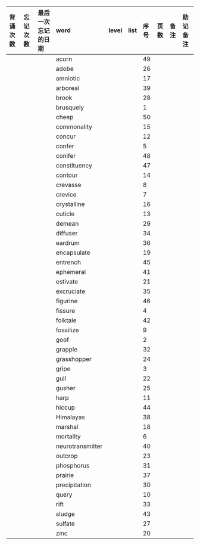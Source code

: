 |背诵次数|忘记次数|最后一次忘记的日期|word|level|list|序号|页数|备注|助记备注|
|:--|:--|:--|:--|:--|:--|:--|:--|:--|:--|
||||acorn|||49||||
||||adobe|||26||||
||||amniotic|||17||||
||||arboreal|||39||||
||||brook|||28||||
||||brusquely|||1||||
||||cheep|||50||||
||||commonality|||15||||
||||concur|||12||||
||||confer|||5||||
||||conifer|||48||||
||||constituency|||47||||
||||contour|||14||||
||||crevasse|||8||||
||||crevice|||7||||
||||crystalline|||16||||
||||cuticle|||13||||
||||demean|||29||||
||||diffuser|||34||||
||||eardrum|||36||||
||||encapsulate|||19||||
||||entrench|||45||||
||||ephemeral|||41||||
||||estivate|||21||||
||||excruciate|||35||||
||||figurine|||46||||
||||fissure|||4||||
||||folktale|||42||||
||||fossilize|||9||||
||||goof|||2||||
||||grapple|||32||||
||||grasshopper|||24||||
||||gripe|||3||||
||||gull|||22||||
||||gusher|||25||||
||||harp|||11||||
||||hiccup|||44||||
||||Himalayas|||38||||
||||marshal|||18||||
||||mortality|||6||||
||||neurotransmitter|||40||||
||||outcrop|||23||||
||||phosphorus|||31||||
||||prairie|||37||||
||||precipitation|||30||||
||||query|||10||||
||||rift|||33||||
||||sludge|||43||||
||||sulfate|||27||||
||||zinc|||20||||
